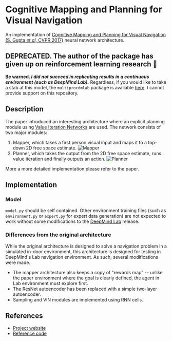 # Cognitive Mapping and Planning for Visual Navigation

An implementation of [Cognitive Mapping and Planning for Visual Navigation (S. Gupta *et al*, CVPR 2017)](https://arxiv.org/pdf/1702.03920.pdf) neural network architecture.

## DEPRECATED. The author of the package has given up on reinforcement learning research 🤯
**Be warned. *I did not succeed in replicating results in a continuous environment (such as DeepMind Lab).*** Regardless, if you would like to take a stab at this model, the `multiprocdmlab` package is available [here](https://github.com/umrobotslang/lab/tree/b118e72f2b3c413b105ba9a34a3883b0936a9ac8). I cannot provide support on this repository.

## Description

The paper introduced an interesting architecture where an explicit planning module using [Value Iteration Networks](https://arxiv.org/pdf/1602.02867.pdf) are used. The network consists of two major modules:

1. Mapper, which takes a first person visual input and maps it to a top-down 2D free space estimate.
   ![Mapper](resources/mapper.jpg)
2. Planner, which takes the output from the 2D free space estimate, runs value iteration and finally outputs an action.
   ![Planner](resources/planner.png)

More a more detailed implementation please refer to the paper.

## Implementation

### Model

`model.py` should be self contained. Other environment training files (such as `environment.py` or `expert.py` for expert data generation) are not expected to work without some modifications to the [DeepMind Lab](https://github.com/deepmind/lab) release.

### Differences from the original architecture

While the original architecture is designed to solve a navigation problem in a simulated in-door environment, this architecture is designed for testing in DeepMind's Lab navigation environment. As such, several modifications were made.

* The mapper architecture also keeps a copy of "rewards map" -- unlike the paper environment where the goal is clearly defined, the agent in Lab environment must explore first.
* The ResNet autoencoder has been replaced with a simple two-layer autoencoder.
* Sampling and VIN modules are implemented using RNN cells.

## References

* [Project website](https://sites.google.com/view/cognitive-mapping-and-planning/)
* [Reference code](https://github.com/tensorflow/models/tree/master/research/cognitive_mapping_and_planning)
